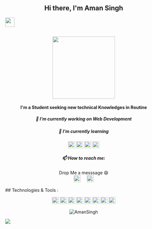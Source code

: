 <h2 align="center"> Hi there, I'm Aman Singh</h2>
<img src="https://raw.githubusercontent.com/MartinHeinz/MartinHeinz/master/wave.gif" width="30px"></h1>
<p align="center"> <br><img src="https://github.com/punitkmryh/punitkmryh/blob/master/Developer.gif" width="200px" ><br> </p>
<h4 align="center"> I'm a Student seeking new technical Knowledges in Routine </h1>
<h5 align="center"> 🔭 I’m currently working on Web Development</h1>
<h5 align="center"> 🌱 I’m currently learning </h1>
<p align="center">
<img alt="Linux" height="22" width="22"  src="https://img.icons8.com/color/48/000000/ubuntu--v1.png"/>
  <img alt="Docker" height="22" width="22" src="https://www.docker.com/sites/default/files/d8/2019-07/vertical-logo-monochromatic.png" />
<img alt="Bash" height="22" width="22" src="https://unpkg.com/simple-icons@3.4.0/icons/gnubash.svg" />
  <img alt="Kali Linux" height="22" width="22" src="https://img.icons8.com/color/48/000000/kali-linux.png"/> 
  </p>
<h5 align="center"> 📫 How to reach me: </h1>
<p align="center"> Drop Me a messsage 😄 <br> 
<a href="https://twitter.com/amansingh_india"><img height="22" width="22" src="https://unpkg.com/simple-icons@3.4.0/icons/twitter.svg" /></a>
&nbsp; &nbsp; <a href="https://www.instagram.com/#"> <img height="22" width="22" src="https://unpkg.com/simple-icons@3.4.0/icons/instagram.svg" > </a> </p>
## Technologies & Tools :
<p align="center">
<img alt="Linux" height="22" width="22" src="https://unpkg.com/simple-icons@3.4.0/icons/linux.svg" />
<img  alt="Flutter" height="22" width="22" src="https://unpkg.com/simple-icons@3.4.0/icons/flutter.svg" />
<img alt="Dart" height="22" width="22" src="https://unpkg.com/simple-icons@3.4.0/icons/dart.svg" />
<img alt="Html" height="22" width="22" src="https://raw.githubusercontent.com/abranhe/programming-languages-logos/master/src/html/html.svg" />
<img alt="Css" height="22" width="22" src="https://unpkg.com/simple-icons@3.4.0/icons/css3.svg" />
<img alt="AndroidStudio" height="22" width="22" src="https://unpkg.com/simple-icons@3.4.0/icons/androidstudio.svg" />
<img alt="Subl" height="22" width="22" src="https://unpkg.com/simple-icons@3.4.0/icons/sublimetext.svg" />
<img alt=VsCode"" height="22" width="22" src="https://unpkg.com/simple-icons@3.4.0/icons/visualstudiocode.svg" />
</p>
<p align="center"> <img src="https://github-readme-stats.vercel.app/api?username=samanofficial&show_icons=true" alt="AmanSingh" /> </p>

![](https://komarev.com/ghpvc/?username=samanofficial&color=brightgreen)
